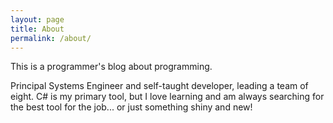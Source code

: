 ```yaml
---
layout: page
title: About
permalink: /about/
---
```


This is a programmer's blog about programming.

Principal Systems Engineer and self-taught developer, leading a team of eight. C# is my primary tool, but I love learning and am always searching for the best tool for the job... or just something shiny and new!
